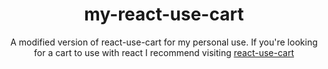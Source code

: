 <h1 align="center">
  my-react-use-cart
</h1>
<p align="center">
A modified version of react-use-cart for my personal use. If you're looking for a cart to use with react I recommend visiting <a href="https://www.npmjs.com/package/react-use-cart">react-use-cart</a>
</p>
